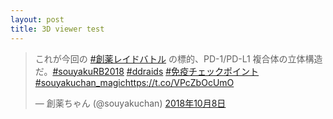 ```yaml
---
layout: post
title: 3D viewer test
---
```


<blockquote class="twitter-tweet" data-lang="ja"><p lang="ja" dir="ltr">これが今回の <a href="https://twitter.com/hashtag/%E5%89%B5%E8%96%AC%E3%83%AC%E3%82%A4%E3%83%89%E3%83%90%E3%83%88%E3%83%AB?src=hash&amp;ref_src=twsrc%5Etfw">#創薬レイドバトル</a> の標的、PD-1/PD-L1 複合体の立体構造だ。<a href="https://twitter.com/hashtag/souyakuRB2018?src=hash&amp;ref_src=twsrc%5Etfw">#souyakuRB2018</a> <a href="https://twitter.com/hashtag/ddraids?src=hash&amp;ref_src=twsrc%5Etfw">#ddraids</a> <a href="https://twitter.com/hashtag/%E5%85%8D%E7%96%AB%E3%83%81%E3%82%A7%E3%83%83%E3%82%AF%E3%83%9D%E3%82%A4%E3%83%B3%E3%83%88?src=hash&amp;ref_src=twsrc%5Etfw">#免疫チェックポイント</a><a href="https://twitter.com/hashtag/souyakuchan_magic?src=hash&amp;ref_src=twsrc%5Etfw">#souyakuchan_magic</a><a href="https://t.co/VPcZbOcUmO">https://t.co/VPcZbOcUmO</a></p>&mdash; 創薬ちゃん (@souyakuchan) <a href="https://twitter.com/souyakuchan/status/1049127317480456192?ref_src=twsrc%5Etfw">2018年10月8日</a></blockquote>
<script async src="https://platform.twitter.com/widgets.js" charset="utf-8"></script>
